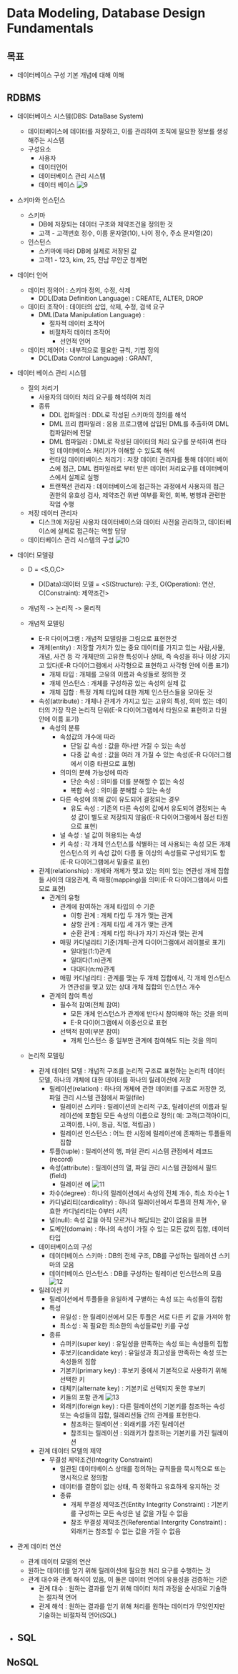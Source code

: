 # Data Modeling, Database Design Fundamentals

## 목표
- 데이터베이스 구성 기본 개념에 대해 이해

## RDBMS
- 데이터베이스 시스템(DBS: DataBase System)
    - 데이터베이스에 데이터를 저장하고, 이를 관리하여 조직에 필요한 정보를 생성 해주는 시스템
    - 구성요소
        - 사용자
        - 데이터언어
        - 데이터베이스 관리 시스템
        - 데이터 베이스
        ![9](/img/9.PNG)
- 스키마와 인스턴스
    - 스키마
        - DB에 저장되는 데이터 구조와 제약조건을 정의한 것
        - 고객 - 고객번호 정수, 이름 문자열(10), 나이 정수, 주소 문자열(20)
    - 인스턴스
        - 스키마에 따라 DB에 실제로 저장된 값
        - 고객1 - 123, kim, 25, 전남 무안군 청계면

- 데이터 언어
    - 데이터 정의어 : 스키마 정의, 수정, 삭제
        - DDL(Data Definition Language) : CREATE, ALTER, DROP
    - 데이터 조작어 : 데이터의 삽입, 삭제, 수정, 검색 요구
        - DML(Data Manipulation Language) : 
            - 절차적 데이터 조작어
            - 비절차적 데이터 조작어
                - 선언적 언어
    - 데이터 제어어 : 내부적으로 필요한 규칙, 기법 정의
        - DCL(Data Control Language) : GRANT, 
- 데이터 베이스 관리 시스템
    - 질의 처리기
        - 사용자의 데이터 처리 요구를 해석하여 처리
        - 종류
            - DDL 컴파일러 : DDL로 작성된 스키마의 정의를 해석
            - DML 프리 컴파일러 : 응용 프로그램에 삽입된 DML를 추출하여 DML 컴파일러에 전달
            - DML 컴파일러 : DML로 작성된 데이터의 처리 요구를 분석하여 런타임 데이터베이스 처리기가 이해할 수 있도록 해석
            - 런타임 데이터베이스 처리기 : 저장 데이터 관리자를 통해 데이터 베이스에 접근, DML 컴파일러로 부터 받은 데이터 처리요구를 데이터베이스에서 실제로 실행
            - 트랜잭션 관리자 : 데이터베이스에 접근하는 과정에서 사용자의 접근 권한의 유효성 검사, 제약조건 위반 여부를 확인, 회복, 병행과 관련한 작업 수행
    - 저장 데이터 관리자
        - 디스크에 저장된 사용자 데이터베이스와 데이터 사전을 관리하고, 데이터베이스에 실제로 접근하는 역할 담당
    - 데이터베이스 관리 시스템의 구성
    ![10](/img/10.PNG)

- 데이터 모델링
    - D = <S,O,C>
        - D(Data):데이터 모델 = <S(Structure): 구조, O(Operation): 연산, C(Constraint): 제약조건>
    - 개념적 -> 논리적 -> 물리적

    - 개념적 모델링
        - E-R 다이어그램 : 개념적 모델링을 그림으로 표현한것
        - 개체(entity) : 저장할 가치가 있는 중요 데이터를 가지고 있는 사람,사물, 개념, 사건 등 각 개체만의 고유한 특성이나 상태, 즉 속성을 하나 이상 가지고 있다(E-R 다이어그램에서 사각형으로 표현하고 사각형 안에 이름 표기)
            - 개체 타입 : 개체를 고유의 이름과 속성들로 정의한 것
            - 개체 인스턴스 : 개체를 구성하공 있는 속성의 실제 값
            - 개체 집합 : 특정 개체 타입에 대한 개체 인스턴스들을 모아둔 것
        - 속성(attribute) : 개체나 관계가 가지고 있는 고유의 특성, 의미 있는 데이터의 가장 작은 논리적 단위(E-R 다이어그램에서 타원으로 표현하고 타원 안에 이름 표기)
            - 속성의 분류
                - 속성값의 개수에 따라
                    - 단일 값 속성 : 값을 하나만 가질 수 있는 속성
                    - 다중 값 속성 : 값을 여러 개 가질 수 있는 속성(E-R 다이러그램에서 이중 타원으로 표형)
                - 의미의 분해 가능성에 따라
                    - 단순 속성 : 의미를 더를 분해할 수 없는 속성
                    - 복합 속성 : 의미를 분해할 수 있는 속성
                - 다른 속성에 의해 값이 유도되어 결정되는 경우
                    - 유도 속성 : 기존의 다른 속성의 값에서 유도되어 결정되는 속성 값이 별도로 저장되지 않음(E-R 다이어그램에서 점선 타원으로 표현)
                - 널 속성 : 널 값이 허용되는 속성
                - 키 속성 : 각 개체 인스턴스를 식별하는 데 사용되는 속성 모든 개체 인스턴스의 키 속성 값이 다름 둘 이상의 속성들로 구성되기도 함(E-R 다이어그램에서 밑줄로 표현)
        - 관계(relationship) : 개체와 개체가 맺고 있는 의미 있는 연관성 개체 집합들 사이의 대응관계, 즉 매핑(mapping)을 의미(E-R 다이어그램에서 마름모로 표현)
            - 관계의 유형
                - 관계에 참여하는 개체 타입의 수 기준
                    - 이항 관계 : 개체 타입 두 개가 맺는 관계
                    - 삼항 관계 : 개체 타입 세 개가 맺는 관계
                    - 순환 관계 : 개체 타입 하나가 자기 자신과 맺는 관계
                - 매핑 카디널리티 기준(개체-관계 다이어그램에서 레이블로 표기)
                    - 일대일(1:1)관계
                    - 일대다(1:n)관계
                    - 다대다(n:m)관계
                - 매핑 카디널리티 : 관계를 맺는 두 개체 집합에서, 각 개체 인스턴스가 연관성을 맺고 있는 상대 개체 집합의 인스턴스 개수
            - 관계의 참여 특성
                - 필수적 참여(전체 참여)
                    - 모든 개체 인스턴스가 관계에 반다시 참여해야 하는 것을 의미
                    - E-R 다이어그램에서 이중선으로 표현
                - 선택적 참여(부분 참여)
                    - 개체 인스턴스 중 일부만 관계에 참여해도 되는 것을 의미
    - 논리적 모델링
        - 관계 데이터 모델 : 개념적 구조를 논리적 구조로 표현하는 논리적 데이터 모델, 하나의 개체에 대한 데이터를 하나의 릴레이션에 저장
            - 릴레이션(relation) : 하나의 개체에 관한 데이터를 구조로 저장한 것, 파일 관리 시스템 관점에서 파일(file)
                - 릴레이션 스키마 : 릴레이션의 논리적 구조, 릴레이션의 이름과 릴레이션에 포함된 모든 속성의 이름으로 정의( 예: 고객(고객아이디, 고객이름, 나이, 등급, 직업, 적립금) )
                - 릴레이션 인스턴스 : 어느 한 시점에 릴레이션에 존재하는 투플들의 집합
            - 투플(tuple) : 릴레이션의 행, 파일 관리 시스템 관점에서 레코드(record)
            - 속성(attribute) : 릴레이션의 열, 파일 관리 시스템 관점에서 필드(field)
                - 릴레이션 예
                ![11](/img/11.PNG)
            - 차수(degree) : 하나의 릴레이션에서 속성의 전체 개수, 최소 차수는 1
            - 카디널리티(cardicality) : 하나의 릴레이션에서 투플의 전체 개수, 유효한 카디널리티는 0부터 시작
            - 널(null): 속성 값을 아직 모르거나 해당되는 값이 없음을 표현
            - 도메인(domain) : 하나의 속성이 가질 수 있는 모든 값의 집합, 데이터 타입
        - 데이터베이스의 구성
            - 데이터베이스 스키마 : DB의 전체 구조, DB를 구성하는 릴레이션 스키마의 모음
            - 데이터베이스 인스턴스 : DB를 구성하는 릴레이션 인스턴스의 모음
            ![12](/img/12.PNG)
        - 릴레이션 키
            - 릴레이션에서 투플들을 유일하게 구별하는 속성 또는 속성들의 집합
            - 특성
                - 유일성 : 한 릴레이션에서 모든 투플은 서로 다른 키 값을 가져야 함
                - 최소성 : 꼭 필요한 최소한의 속성들로만 키를 구성
            - 종류
                - 슈퍼키(super key) : 유일성을 만족하는 속성 또는 속성들의 집합
                - 후보키(candidate key) : 유일성과 최고성을 만족하는 속성 또는 속성들의 집합
                - 기본키(primary key) : 후보키 중에서 기본적으로 사용하기 위해 선택한 키
                - 대체키(alternate key) : 기본키로 선택되지 못한 후보키
                - 키들의 포함 관계
                ![13](/img/13.PNG)
                - 외래키(foreign key) : 다른 릴레이션의 기본키를 참조하는 속성 또는 속성들의 집합, 릴레리션들 간의 관계를 표현한다.
                    - 참조하는 릴레이션 : 외래키를 가진 릴레이션
                    - 참조되는 릴레이션 : 외래키가 참조하는 기본키를 가진 릴레이션
        - 관계 데이터 모델의 제약
            - 무결성 제약조건(Integrity Constraint)
                - 일관된 데이터베이스 상태를 정의하는 규칙들을 묵시적으로 또는 명시적으로 정의함
                - 데이터를 결함이 없는 상태, 즉 정확하고 유효하게 유지하는 것
                - 종류
                    - 개체 무결성 제약조건(Entity Integrity Constraint) : 기본키를 구성하는 모든 속성은 널 값을 가질 수 없음
                    - 참조 무결성 제약조건(Referential Intergrity Constraint) : 외래키는 참조할 수 없는 값을 가질 수 없음
- 관계 데이터 연산
    - 관계 데이터 모델의 연산
    - 원하는 데이터를 얻기 위해 릴레이션에 필요한 처리 요구를 수행하는 것
    - 관계 대수와 관계 해석이 있음, 이 둘은 데이터 언어의 유용성을 검증하는 기준
        - 관계 대수 : 원하는 결과를 얻기 위해 데이터 처리 과정을 순서대로 기술하는 절차적 언어
        - 관계 해석 : 원하는 결과를 얻기 위해 처리를 원하는 데이터가 무엇인지만 기술하는 비절차적 언어(SQL)
- SQL
    - 

## NoSQL